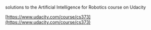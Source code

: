 solutions to the Artificial Intelligence for Robotics course on Udacity

[https://www.udacity.com/course/cs373](https://www.udacity.com/course/cs373)
